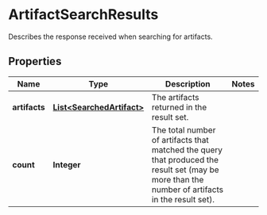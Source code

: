 

# ArtifactSearchResults

Describes the response received when searching for artifacts.

## Properties

Name | Type | Description | Notes
------------ | ------------- | ------------- | -------------
**artifacts** | [**List&lt;SearchedArtifact&gt;**](SearchedArtifact.md) | The artifacts returned in the result set. | 
**count** | **Integer** | The total number of artifacts that matched the query that produced the result set (may be  more than the number of artifacts in the result set). | 



